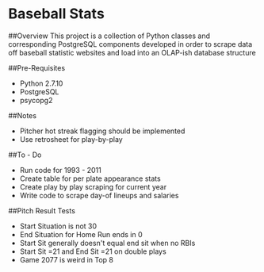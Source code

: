 # Baseball Stats

##Overview
This project is a collection of Python classes and corresponding PostgreSQL components developed in order to scrape data off baseball statistic websites and load into an OLAP-ish database structure

##Pre-Requisites
* Python 2.7.10
* PostgreSQL
* psycopg2

##Notes
* Pitcher hot streak flagging should be implemented
* Use retrosheet for play-by-play

##To - Do
* Run code for 1993 - 2011
* Create table for per plate appearance stats
* Create play by play scraping for current year
* Write code to scrape day-of lineups and salaries

##Pitch Result Tests
* Start Situation is not 30
* End Situation for Home Run ends in 0
* Start Sit generally doesn't equal end sit when no RBIs
* Start Sit =21 and End Sit =21 on double plays
* Game 2077 is weird in Top 8
